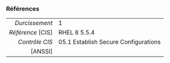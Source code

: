 ### Références

|                 |    |
|----------------:|:---|
|   *Durcissement*| 1 |
|*Référence* [CIS]| RHEL 8 5.5.4 |
|   *Contrôle CIS*| 05.1 Establish Secure Configurations |
|          [ANSSI]|  |
